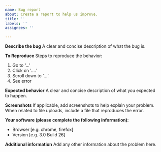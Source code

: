 ```yaml
---
name: Bug report
about: Create a report to help us improve.
title: ''
labels: ''
assignees: ''

---
```


**Describe the bug**
A clear and concise description of what the bug is.

**To Reproduce**
Steps to reproduce the behavior:
1. Go to '...'
2. Click on '....'
3. Scroll down to '....'
4. See error

**Expected behavior**
A clear and concise description of what you expected to happen.

**Screenshots**
If applicable, add screenshots to help explain your problem.
When related to file uploads, include a file that reproduces the error.

**Your software (please complete the following information):**
 - Browser [e.g. chrome, firefox]
 - Version [e.g. 3.0 Build 26]

**Additional information**
Add any other information about the problem here.
